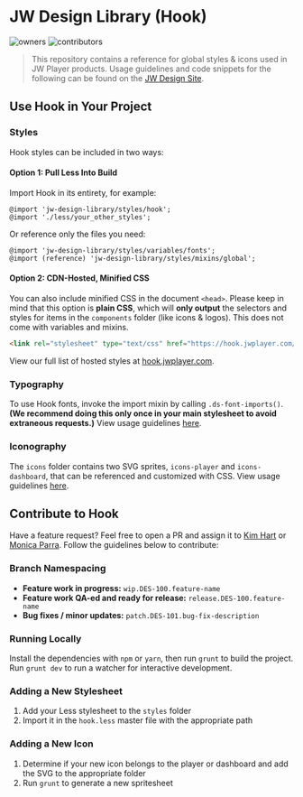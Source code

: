 # JW Design Library (Hook)

![owners](https://img.shields.io/badge/owners-Design--Team-brightgreen.svg)
![contributors](https://img.shields.io/badge/contributors-Portal--NL-yellow.svg)

> This repository contains a reference for global styles & icons used in JW Player products. Usage guidelines and code snippets for the following can be found on the [JW Design Site](https://design.jwplayer.com/docs/#/).

## Use Hook in Your Project
### Styles
Hook styles can be included in two ways:

#### Option 1: Pull Less Into Build
Import Hook in its entirety, for example:
```less
@import 'jw-design-library/styles/hook';
@import './less/your_other_styles';
```

Or reference only the files you need:
```less
@import 'jw-design-library/styles/variables/fonts';
@import (reference) 'jw-design-library/styles/mixins/global';
```

#### Option 2: CDN-Hosted, Minified CSS
You can also include minified CSS in the document `<head>`. Please keep in mind that this option is **plain CSS**, which will **only output** the selectors and styles for items in the `components` folder (like icons & logos). This does not come with variables and mixins.

```html
<link rel="stylesheet" type="text/css" href="https://hook.jwplayer.com/core/hook.min.css">
```
View our full list of hosted styles at [hook.jwplayer.com](http://hook.jwplayer.com/).

### Typography
To use Hook fonts, invoke the import mixin by calling `.ds-font-imports()`.  **(We recommend doing this only once in your main stylesheet to avoid extraneous requests.)** View usage guidelines [here](https://design.jwplayer.com/docs/#/patterns/typography).

### Iconography
The `icons` folder contains two SVG sprites, `icons-player` and `icons-dashboard`, that can be referenced and customized with CSS. View usage guidelines [here](https://design.jwplayer.com/docs/#/patterns/iconography).

## Contribute to Hook
Have a feature request? Feel free to open a PR and assign it to [Kim Hart](https://github.com/kimhart) or [Monica Parra](https://github.com/monibons). Follow the guidelines below to contribute:

### Branch Namespacing
- **Feature work in progress:** `wip.DES-100.feature-name`
- **Feature work QA-ed and ready for release:** `release.DES-100.feature-name`
- **Bug fixes / minor updates:** `patch.DES-101.bug-fix-description`

### Running Locally
Install the dependencies with `npm` or `yarn`, then run `grunt` to build the project. Run `grunt dev` to run a watcher for interactive development.

### Adding a New Stylesheet
1. Add your Less stylesheet to the `styles` folder
2. Import it in the `hook.less` master file with the appropriate path

### Adding a New Icon
1. Determine if your new icon belongs to the player or dashboard and add the SVG to the appropriate folder
2. Run `grunt` to generate a new spritesheet

